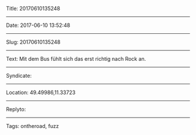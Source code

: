 Title: 20170610135248

----

Date: 2017-06-10 13:52:48

----

Slug: 20170610135248

----

Text: Mit dem Bus fühlt sich das erst richtig nach Rock an.

----

Syndicate: <a href="https://brid.gy/publish/twitter"></a>

----

Location: 49.49986,11.33723

----

Replyto: 

----

Tags: ontheroad, fuzz